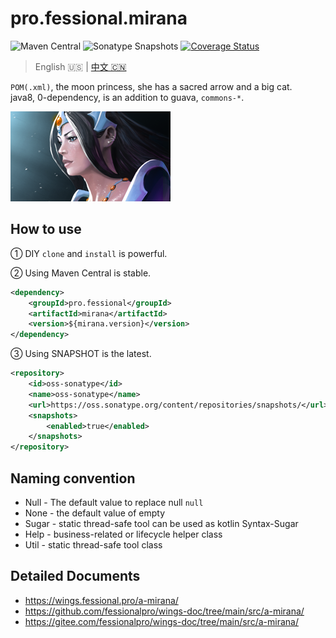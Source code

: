 # pro.fessional.mirana 

![Maven Central](https://img.shields.io/maven-central/v/pro.fessional/mirana?color=00DD00)
![Sonatype Snapshots](https://img.shields.io/nexus/s/pro.fessional/mirana?server=https%3A%2F%2Foss.sonatype.org)
[![Coverage Status](https://coveralls.io/repos/github/trydofor/professional-mirana/badge.svg)](https://coveralls.io/github/trydofor/professional-mirana)

> English 🇺🇸 | [中文 🇨🇳](readme-zh.md)

`POM(.xml)`, the moon princess, she has a sacred arrow and a big cat.  
java8, 0-dependency, is an addition to guava, `commons-*`.

![mirana](./mirana_full.png)

## How to use

① DIY `clone` and `install` is powerful.

② Using Maven Central is stable.

``` xml
<dependency>
    <groupId>pro.fessional</groupId>
    <artifactId>mirana</artifactId>
    <version>${mirana.version}</version>
</dependency>
```

③ Using SNAPSHOT is the latest.

``` xml
<repository>
    <id>oss-sonatype</id>
    <name>oss-sonatype</name>
    <url>https://oss.sonatype.org/content/repositories/snapshots/</url>
    <snapshots>
        <enabled>true</enabled>
    </snapshots>
</repository>
```

## Naming convention

* Null - The default value to replace null `null`
* None - the default value of empty
* Sugar - static thread-safe tool can be used as kotlin Syntax-Sugar
* Help - business-related or lifecycle helper class
* Util - static thread-safe tool class

## Detailed Documents

* <https://wings.fessional.pro/a-mirana/>
* <https://github.com/fessionalpro/wings-doc/tree/main/src/a-mirana/>
* <https://gitee.com/fessionalpro/wings-doc/tree/main/src/a-mirana/>
